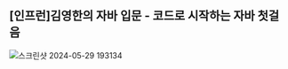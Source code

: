 ## [인프런]김영한의 자바 입문 - 코드로 시작하는 자바 첫걸음

![스크린샷 2024-05-29 193134](https://github.com/seunghee58/java-start/assets/129656095/9db66b1a-ef9b-4b73-b01c-c8c8a4a3ea28)

